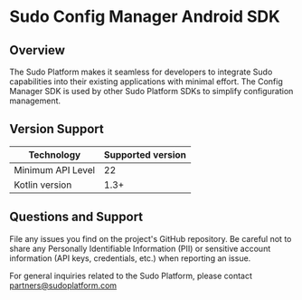 # Sudo Config Manager Android SDK

## Overview
The Sudo Platform makes it seamless for developers to integrate Sudo capabilities into their existing applications with minimal effort. The Config Manager SDK is used by other Sudo Platform SDKs to simplify configuration management. 

## Version Support
| Technology             | Supported version |
| ---------------------- | ----------------- |
| Minimum API Level      | 22                |
| Kotlin version         | 1.3+              |

## Questions and Support
File any issues you find on the project's GitHub repository. Be careful not to share any Personally Identifiable Information (PII) or sensitive account information (API keys, credentials, etc.) when reporting an issue.

For general inquiries related to the Sudo Platform, please contact [partners@sudoplatform.com](mailto:partners@sudoplatform.com)
